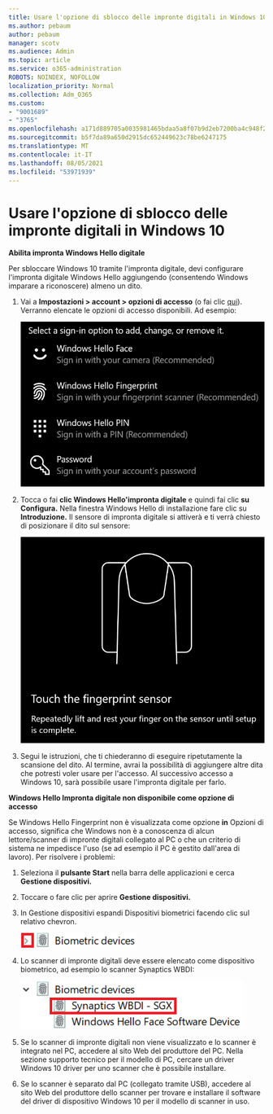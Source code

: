 ```yaml
---
title: Usare l'opzione di sblocco delle impronte digitali in Windows 10
ms.author: pebaum
author: pebaum
manager: scotv
ms.audience: Admin
ms.topic: article
ms.service: o365-administration
ROBOTS: NOINDEX, NOFOLLOW
localization_priority: Normal
ms.collection: Adm_O365
ms.custom:
- "9001689"
- "3765"
ms.openlocfilehash: a171d889705a0035981465bdaa5a8f07b9d2eb7200ba4c948f2aaccbf2cc0a21
ms.sourcegitcommit: b5f7da89a650d2915dc652449623c78be6247175
ms.translationtype: MT
ms.contentlocale: it-IT
ms.lasthandoff: 08/05/2021
ms.locfileid: "53971939"
---
```

# <a name="use-fingerprint-unlock-option-in-windows-10"></a>Usare l'opzione di sblocco delle impronte digitali in Windows 10

**Abilita impronta Windows Hello digitale**

Per sbloccare Windows 10 tramite l'impronta digitale, devi configurare l'impronta digitale Windows Hello aggiungendo (consentendo Windows imparare a riconoscere) almeno un dito. 

1. Vai a **Impostazioni > account > opzioni di accesso** (o fai clic [qui](ms-settings:signinoptions?activationSource=GetHelp)). Verranno elencate le opzioni di accesso disponibili. Ad esempio:

    ![Opzioni di accesso.](media/sign-in-options.png)

2. Tocca o fai **clic Windows Hello'impronta digitale** e quindi fai clic **su Configura.** Nella finestra Windows Hello di installazione fare clic su **Introduzione.** Il sensore di impronta digitale si attiverà e ti verrà chiesto di posizionare il dito sul sensore:

   ![Sensore di impronta digitale.](media/fingerprint-sensor.png)

3. Segui le istruzioni, che ti chiederanno di eseguire ripetutamente la scansione del dito. Al termine, avrai la possibilità di aggiungere altre dita che potresti voler usare per l'accesso. Al successivo accesso a Windows 10, sarà possibile usare l'impronta digitale per farlo.

**Windows Hello Impronta digitale non disponibile come opzione di accesso**

Se Windows Hello Fingerprint non è visualizzata come opzione **in** Opzioni di accesso, significa che Windows non è a conoscenza di alcun lettore/scanner di impronte digitali collegato al PC o che un criterio di sistema ne impedisce l'uso (se ad esempio il PC è gestito dall'area di lavoro). Per risolvere i problemi: 

1. Seleziona il **pulsante Start** nella barra delle applicazioni e cerca **Gestione dispositivi.**

2. Toccare o fare clic per aprire **Gestione dispositivi.**

3. In Gestione dispositivi espandi Dispositivi biometrici facendo clic sul relativo chevron.

   ![Dispositivi biometrici.](media/biometric-devices.png)

4. Lo scanner di impronte digitali deve essere elencato come dispositivo biometrico, ad esempio lo scanner Synaptics WBDI:

   ![Dispositivi biometrici.](media/biometric-devices-expanded.png)

5. Se lo scanner di impronte digitali non viene visualizzato e lo scanner è integrato nel PC, accedere al sito Web del produttore del PC. Nella sezione supporto tecnico per il modello di PC, cercare un driver Windows 10 driver per uno scanner che è possibile installare.

6. Se lo scanner è separato dal PC (collegato tramite USB), accedere al sito Web del produttore dello scanner per trovare e installare il software del driver di dispositivo Windows 10 per il modello di scanner in uso.
